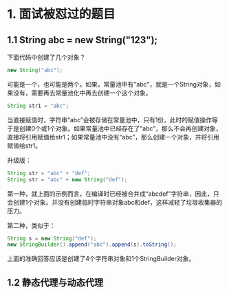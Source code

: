 # 1. 面试被怼过的题目

## 1.1 String abc = new String("123");

下面代码中创建了几个对象？

```java
new String("abc");
```

可能是一个，也可能是两个。如果，常量池中有"abc"，就是一个String对象，如果没有，需要再去常量池化中再去创建一个这个对象。

```java
String str1 = "abc";
```

当直接赋值时，字符串“abc”会被存储在常量池中，只有1份，此时的赋值操作等于是创建0个或1个对象。如果常量池中已经存在了“abc”，那么不会再创建对象，直接将引用赋值给str1；如果常量池中没有“abc”，那么创建一个对象，并将引用赋值给str1。

升级版：

```java
String str = "abc" + "def";
String str = "abc" + new String("def");
```

第一种，就上面的示例而言，在编译时已经被合并成“abcdef”字符串，因此，只会创建1个对象。并没有创建临时字符串对象abc和def，这样减轻了垃圾收集器的压力。

第二种，类似于：

```java
String s = new String("def");
new StringBuilder().append("abc").append(s).toString();
```

上面的准确回答应该是创建了4个字符串对象和1个StringBuilder对象。

## 1.2 静态代理与动态代理


